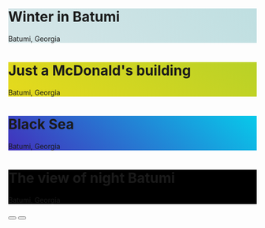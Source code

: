 <!DOCTYPE html>
<html lang="en">

<head>
  <meta charset="UTF-8" />
  <meta name="viewport" content="width=device-width, initial-scale=1.0" />
  <link rel="stylesheet" href="https://cdnjs.cloudflare.com/ajax/libs/font-awesome/5.15.1/css/all.min.css" />
  <link rel="stylesheet" href="style.css" />
  <title>Batumi</title>
</head>

<body>
  <div class="container">
    <div class="sidebar">
      <div style="background: linear-gradient(229.99deg, #b9dddf -26%, #e0e9eb 145%);">
        <h1>Winter in Batumi</h1>
        <p>Batumi, Georgia</p>
      </div>
      <div style="background: linear-gradient(215.32deg, #b8d127 -1%, #f1dc1a 124%);">
        <h1>Just a McDonald's building </h1>
        <p>Batumi, Georgia</p>
      </div>
      <div style="background: linear-gradient(221.87deg, #08c8ea 1%, #5305AF 128%);">
        <h1>Black Sea</h1>
        <p>Batumi, Georgia</p>
      </div>
      <div style="background: linear-gradient(220.16deg, black -8%, black 138%);">
        <h1>The view of night Batumi</h1>
        <p>Batumi, Georgia</p>
      </div>
    </div>
    <div class="main-slide">
      <div style="
            background-image: url('https://images.unsplash.com/photo-1624962562277-180d4d2e9e3d?ixid=MnwxMjA3fDB8MHxwaG90by1wYWdlfHx8fGVufDB8fHx8&ixlib=rb-1.2.1&auto=format&fit=crop&w=1170&q=80');
          "></div>
      <div style="
            background-image: url('https://images.unsplash.com/photo-1600670942298-b10325b17dea?ixid=MnwxMjA3fDB8MHxwaG90by1wYWdlfHx8fGVufDB8fHx8&ixlib=rb-1.2.1&auto=format&fit=crop&w=1074&q=80');
          "></div>
      <div style="
            background-image: url('https://images.unsplash.com/photo-1600670976784-ac923b0aea56?ixid=MnwxMjA3fDB8MHxwaG90by1wYWdlfHx8fGVufDB8fHx8&ixlib=rb-1.2.1&auto=format&fit=crop&w=1074&q=80');
          "></div>
      <div style="
            background-image: url('https://images.unsplash.com/photo-1596018915582-5d0d1c33188c?ixid=MnwxMjA3fDB8MHxwaG90by1wYWdlfHx8fGVufDB8fHx8&ixlib=rb-1.2.1&auto=format&fit=crop&w=687&q=80');
          "></div>
    </div>
    <div class="controls">
      <button class="down-button">
        <i class="fas fa-arrow-down"></i>
      </button>
      <button class="up-button">
        <i class="fas fa-arrow-up"></i>
      </button>
    </div>
  </div>
  <script src="app.js"></script>
</body>

</html>
